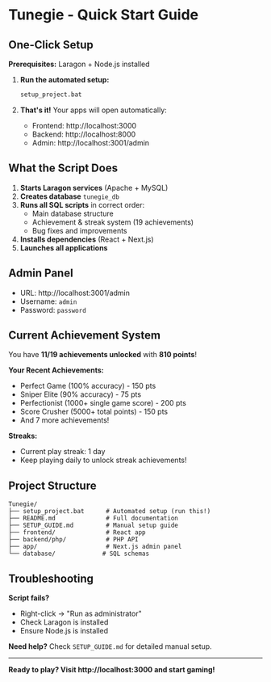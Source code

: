# Tunegie - Quick Start Guide

## One-Click Setup

**Prerequisites:** Laragon + Node.js installed

1. **Run the automated setup:**
   ```cmd
   setup_project.bat
   ```

2. **That's it!** Your apps will open automatically:
   - Frontend: http://localhost:3000
   - Backend: http://localhost:8000
   - Admin: http://localhost:3001/admin

## What the Script Does

1. **Starts Laragon services** (Apache + MySQL)
2. **Creates database** `tunegie_db`
3. **Runs all SQL scripts** in correct order:
   - Main database structure
   - Achievement & streak system (19 achievements)
   - Bug fixes and improvements
4. **Installs dependencies** (React + Next.js)
5. **Launches all applications**

## Admin Panel

- URL: http://localhost:3001/admin
- Username: `admin`
- Password: `password`

## Current Achievement System

You have **11/19 achievements unlocked** with **810 points**!

**Your Recent Achievements:**
- Perfect Game (100% accuracy) - 150 pts
- Sniper Elite (90% accuracy) - 75 pts  
- Perfectionist (1000+ single game score) - 200 pts
- Score Crusher (5000+ total points) - 150 pts
- And 7 more achievements!

**Streaks:**
- Current play streak: 1 day
- Keep playing daily to unlock streak achievements!

## Project Structure

```
Tunegie/
├── setup_project.bat      # Automated setup (run this!)
├── README.md              # Full documentation
├── SETUP_GUIDE.md         # Manual setup guide
├── frontend/              # React app
├── backend/php/           # PHP API
├── app/                   # Next.js admin panel
└── database/             # SQL schemas
```

## Troubleshooting

**Script fails?** 
- Right-click → "Run as administrator"
- Check Laragon is installed
- Ensure Node.js is installed

**Need help?** Check `SETUP_GUIDE.md` for detailed manual setup.

---

**Ready to play? Visit http://localhost:3000 and start gaming!**